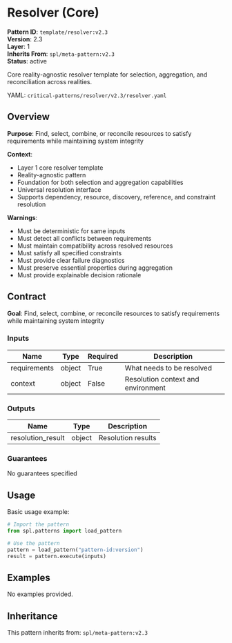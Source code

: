 # Resolver (Core)

**Pattern ID**: `template/resolver:v2.3`  
**Version**: 2.3  
**Layer**: 1  
**Inherits From**: `spl/meta-pattern:v2.3`  
**Status**: active

Core reality-agnostic resolver template for selection, aggregation, and reconciliation across realities.

YAML: `critical-patterns/resolver/v2.3/resolver.yaml`


## Overview

**Purpose**: Find, select, combine, or reconcile resources to satisfy requirements while maintaining system integrity

**Context**: 
- Layer 1 core resolver template
- Reality-agnostic pattern
- Foundation for both selection and aggregation capabilities
- Universal resolution interface
- Supports dependency, resource, discovery, reference, and constraint resolution

**Warnings**:
- Must be deterministic for same inputs
- Must detect all conflicts between requirements
- Must maintain compatibility across resolved resources
- Must satisfy all specified constraints
- Must provide clear failure diagnostics
- Must preserve essential properties during aggregation
- Must provide explainable decision rationale


## Contract

**Goal**: Find, select, combine, or reconcile resources to satisfy requirements while maintaining system integrity

### Inputs

| Name | Type | Required | Description |
| --- | --- | --- | --- |
| requirements | object | True | What needs to be resolved |
| context | object | False | Resolution context and environment |

### Outputs

| Name | Type | Description |
| --- | --- | --- |
| resolution_result | object | Resolution results |

### Guarantees

No guarantees specified


## Usage

Basic usage example:

```python
# Import the pattern
from spl.patterns import load_pattern

# Use the pattern
pattern = load_pattern("pattern-id:version")
result = pattern.execute(inputs)
```


## Examples

No examples provided.


## Inheritance

This pattern inherits from: `spl/meta-pattern:v2.3`
